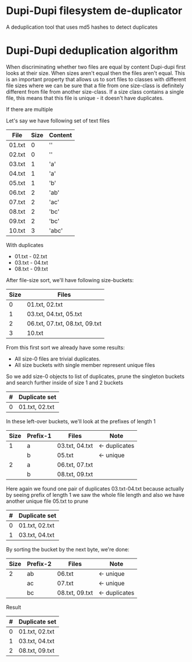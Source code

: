 # Dupi-Dupi filesystem de-duplicator

A deduplication tool that uses md5 hashes to detect duplicates








# Dupi-Dupi deduplication algorithm

When discriminating whether two files are equal by content Dupi-dupi first looks at their size. When sizes aren't equal 
then the files aren't equal. This is an important property that allows us to sort files to classes with different file sizes
where we can be sure that a file from one size-class is definitely different from file from another size-class.
If a size class contains a single file, this means that this file is unique - it doesn't have duplicates.

If there are multiple

Let's say we have following set of text files

| File   | Size | Content |
|--------|------|---------|
| 01.txt |    0 | ''      |
| 02.txt |    0 | ''      |
| 03.txt |    1 | 'a'     |
| 04.txt |    1 | 'a'     |
| 05.txt |    1 | 'b'     |
| 06.txt |    2 | 'ab'    |
| 07.txt |    2 | 'ac'    |
| 08.txt |    2 | 'bc'    |
| 09.txt |    2 | 'bc'    |
| 10.txt |    3 | 'abc'   |

With duplicates 

- 01.txt - 02.txt
- 03.txt - 04.txt
- 08.txt - 09.txt

After file-size sort, we'll have following size-buckets:

| Size | Files                          |
|------|--------------------------------|
|    0 | 01.txt, 02.txt                 |
|    1 | 03.txt, 04.txt, 05.txt         |
|    2 | 06.txt, 07.txt, 08.txt, 09.txt |
|    3 | 10.txt                         |

From this first sort we already have some results:

- All size-0 files are trivial duplicates.
- All size buckets with single member represent unique files

So we add size-0 objects to list of duplicates, prune the singleton buckets
and search further inside of size 1 and 2 buckets

| # | Duplicate set  |
|---|----------------|
| 0 | 01.txt, 02.txt |

In these left-over buckets, we'll look at the prefixes of length 1

| Size | Prefix-1 | Files          | Note          |
|------|----------|----------------|---------------|
|    1 | a        | 03.txt, 04.txt | <- duplicates |
|      | b        | 05.txt         | <- unique     |
|    2 | a        | 06.txt, 07.txt |               |
|      | b        | 08.txt, 09.txt |               |

Here again we found one pair of duplicates 03.txt-04.txt because
actually by seeing prefix of length 1 we saw the whole file length
and also we have another unique file 05.txt to prune

| # | Duplicate set  |
|---|----------------|
| 0 | 01.txt, 02.txt |
| 1 | 03.txt, 04.txt |

By sorting the bucket by the next byte, we're done:

| Size | Prefix-2 | Files          | Note          |
|------|----------|----------------|---------------|
|    2 | ab       | 06.txt         | <- unique     |
|      | ac       | 07.txt         | <- unique     |
|      | bc       | 08.txt, 09.txt | <- duplicates |

Result

| # | Duplicate set  |
|---|----------------|
| 0 | 01.txt, 02.txt |
| 1 | 03.txt, 04.txt |
| 2 | 08.txt, 09.txt |





